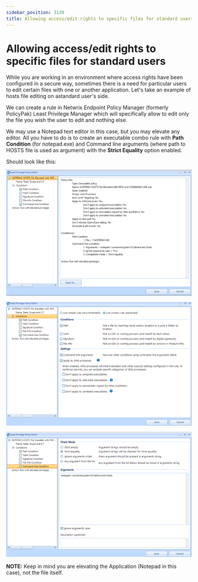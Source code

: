 ```yaml
---
sidebar_position: 3139
title: Allowing access/edit rights to specific files for standard users
---
```


# Allowing access/edit rights to specific files for standard users

While you are working in an environment where access rights have been configured in a secure way, sometimes there is a need for particular users to edit certain files with one or another application. Let's take an example of hosts file editing on astandard user's side.

We can create a rule in Netwrix Endpoint Policy Manager (formerly PolicyPak) Least Privilege Manager which will specifically allow to edit only the file you wish the user to edit and nothing else.

We may use a Notepad text editor in this case, but you may elevate any editor. All you have to do is to create an executable combo rule with **Path Condition** (for notepad.exe) and Command line arguments (where path to HOSTS file is used as argument) with the **Strict Equality** option enabled.

Should look like this:

![](../../../../../static/images/PolicyPak/Content/Resources/Images/LeastPrivilege/949_1_image-20230719020305-1_950x641.png)

![](../../../../../static/images/PolicyPak/Content/Resources/Images/LeastPrivilege/949_2_image-20230719020305-2_950x635.png)

![](../../../../../static/images/PolicyPak/Content/Resources/Images/LeastPrivilege/949_3_image-20230719020305-3_950x638.png)

**NOTE:** Keep in mind you are elevating the Application (Notepad in this case), not the file itself.